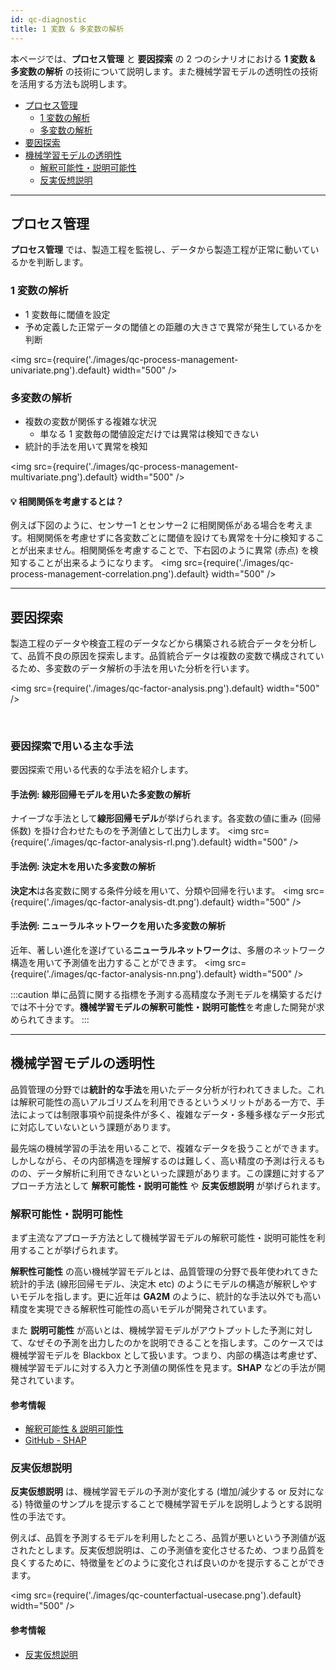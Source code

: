 ```yaml
---
id: qc-diagnostic
title: 1 変数 & 多変数の解析
---
```

本ページでは、**プロセス管理** と **要因探索** の 2 つのシナリオにおける **1 変数 & 多変数の解析** の技術について説明します。また機械学習モデルの透明性の技術を活用する方法も説明します。

- [プロセス管理](#プロセス管理)
    - [1 変数の解析](#1-変数の解析)
    - [多変数の解析](#多変数の解析)
- [要因探索](#要因探索)
- [機械学習モデルの透明性](#機械学習モデルの透明性)
    - [解釈可能性・説明可能性](#解釈可能性・説明可能性)
    - [反実仮想説明](#反実仮想説明)
---

## プロセス管理
**プロセス管理** では、製造工程を監視し、データから製造工程が正常に動いているかを判断します。

### 1 変数の解析
- 1 変数毎に閾値を設定
- 予め定義した正常データの閾値との距離の大きさで異常が発生しているかを判断

<img src={require('./images/qc-process-management-univariate.png').default} width="500" /><br />

### 多変数の解析
- 複数の変数が関係する複雑な状況
    - 単なる 1 変数毎の閾値設定だけでは異常は検知できない
- 統計的手法を用いて異常を検知

<img src={require('./images/qc-process-management-multivariate.png').default} width="500" /><br />

#### :bulb: 相関関係を考慮するとは？
例えば下図のように、センサー1 とセンサー2 に相関関係がある場合を考えます。相関関係を考慮せずに各変数ごとに閾値を設けても異常を十分に検知することが出来ません。相関関係を考慮することで、下右図のように異常 (赤点) を検知することが出来るようになります。
<img src={require('./images/qc-process-management-correlation.png').default} width="500" /><br />

<!-- 
#### 手法例: クラスタリング
//TODO: 新規作成 -->

---

## 要因探索
製造工程のデータや検査工程のデータなどから構築される統合データを分析して、品質不良の原因を探索します。品質統合データは複数の変数で構成されているため、多変数のデータ解析の手法を用いた分析を行います。

<img src={require('./images/qc-factor-analysis.png').default} width="500" /><br />

<br/>

### 要因探索で用いる主な手法
要因探索で用いる代表的な手法を紹介します。

#### 手法例: 線形回帰モデルを用いた多変数の解析
ナイーブな手法として**線形回帰モデル**が挙げられます。各変数の値に重み (回帰係数) を掛け合わせたものを予測値として出力します。
<img src={require('./images/qc-factor-analysis-rl.png').default} width="500" /><br />

#### 手法例: 決定木を用いた多変数の解析
**決定木**は各変数に関する条件分岐を用いて、分類や回帰を行います。
<img src={require('./images/qc-factor-analysis-dt.png').default} width="500" /><br />

#### 手法例: ニューラルネットワークを用いた多変数の解析
近年、著しい進化を遂げている**ニューラルネットワーク**は、多層のネットワーク構造を用いて予測値を出力することができます。
<img src={require('./images/qc-factor-analysis-nn.png').default} width="500" /><br />


:::caution
単に品質に関する指標を予測する高精度な予測モデルを構築するだけでは不十分です。**機械学習モデルの解釈可能性・説明可能性**を考慮した開発が求められてきます。
:::

---
## 機械学習モデルの透明性
品質管理の分野では**統計的な手法**を用いたデータ分析が行われてきました。これは解釈可能性の高いアルゴリズムを利用できるというメリットがある一方で、手法によっては制限事項や前提条件が多く、複雑なデータ・多種多様なデータ形式に対応していないという課題があります。

最先端の機械学習の手法を用いることで、複雑なデータを扱うことができます。しかしながら、その内部構造を理解するのは難しく、高い精度の予測は行えるものの、データ解析に利用できないといった課題があります。この課題に対するアプローチ方法として **解釈可能性・説明可能性** や **反実仮想説明** が挙げられます。


### 解釈可能性・説明可能性
まず主流なアプローチ方法として機械学習モデルの解釈可能性・説明可能性を利用することが挙げられます。

**解釈性可能性** の高い機械学習モデルとは、品質管理の分野で長年使われてきた統計的手法 (線形回帰モデル、決定木 etc) のようにモデルの構造が解釈しやすいモデルを指します。更に近年は **GA2M** のように、統計的な手法以外でも高い精度を実現できる解釈性可能性の高いモデルが開発されています。

また **説明可能性** が高いとは、機械学習モデルがアウトプットした予測に対して、なぜその予測を出力したのかを説明できることを指します。このケースでは機械学習モデルを Blackbox として扱います。つまり、内部の構造は考慮せず、機械学習モデルに対する入力と予測値の関係性を見ます。**SHAP** などの手法が開発されています。

#### 参考情報
- [解釈可能性 & 説明可能性](https://konabuta.github.io/azure-machine-learning-playbook/docs/azureml/responsible-ai/rai-interpretability-explainability)
- [GitHub - SHAP](https://github.com/slundberg/shap)

### 反実仮想説明
**反実仮想説明** は、機械学習モデルの予測が変化する (増加/減少する or 反対になる) 特徴量のサンプルを提示することで機械学習モデルを説明しようとする説明性の手法です。

例えば、品質を予測するモデルを利用したところ、品質が悪いという予測値が返されたとします。反実仮想説明は、この予測値を変化させるため、つまり品質を良くするために、特徴量をどのように変化されば良いのかを提示することができます。

<img src={require('./images/qc-counterfactual-usecase.png').default} width="500" /><br />

#### 参考情報
- [反実仮想説明](https://konabuta.github.io/azure-machine-learning-playbook/docs/azureml/responsible-ai/rai-counterfactual-explanation)

